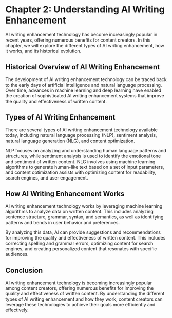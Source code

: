 Chapter 2: Understanding AI Writing Enhancement
===============================================

AI writing enhancement technology has become increasingly popular in recent years, offering numerous benefits for content creators. In this chapter, we will explore the different types of AI writing enhancement, how it works, and its historical evolution.

Historical Overview of AI Writing Enhancement
---------------------------------------------

The development of AI writing enhancement technology can be traced back to the early days of artificial intelligence and natural language processing. Over time, advances in machine learning and deep learning have enabled the creation of sophisticated AI writing enhancement systems that improve the quality and effectiveness of written content.

Types of AI Writing Enhancement
-------------------------------

There are several types of AI writing enhancement technology available today, including natural language processing (NLP), sentiment analysis, natural language generation (NLG), and content optimization.

NLP focuses on analyzing and understanding human language patterns and structures, while sentiment analysis is used to identify the emotional tone and sentiment of written content. NLG involves using machine learning algorithms to generate human-like text based on a set of input parameters, and content optimization assists with optimizing content for readability, search engines, and user engagement.

How AI Writing Enhancement Works
--------------------------------

AI writing enhancement technology works by leveraging machine learning algorithms to analyze data on written content. This includes analyzing sentence structure, grammar, syntax, and semantics, as well as identifying patterns and trends in user behavior and preferences.

By analyzing this data, AI can provide suggestions and recommendations for improving the quality and effectiveness of written content. This includes correcting spelling and grammar errors, optimizing content for search engines, and creating personalized content that resonates with specific audiences.

Conclusion
----------

AI writing enhancement technology is becoming increasingly popular among content creators, offering numerous benefits for improving the quality and effectiveness of written content. By understanding the different types of AI writing enhancement and how they work, content creators can leverage these technologies to achieve their goals more efficiently and effectively.

